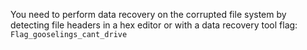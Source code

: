You need to perform data recovery on the corrupted file system by detecting file headers in a hex editor or with a data recovery tool
flag: `Flag_gooselings_cant_drive`

